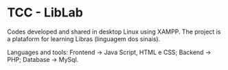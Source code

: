 # TCC - LibLab
Codes developed and shared in desktop Linux using XAMPP. The project is a plataform for learning Libras (linguagem dos sinais).

Languages and tools:
Frontend -> Java Script, HTML e CSS;
Backend -> PHP;
Database -> MySql.

